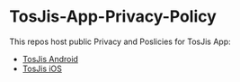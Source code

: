 # TosJis-App-Privacy-Policy
This repos host public Privacy and Poslicies for TosJis App:
- [TosJis Android](https://play.google.com/store/apps/details?id=com.mobile.android.tosjis&hl=en)
- [TosJis iOS](https://apps.apple.com/us/app/tosjis/id1467486940)
